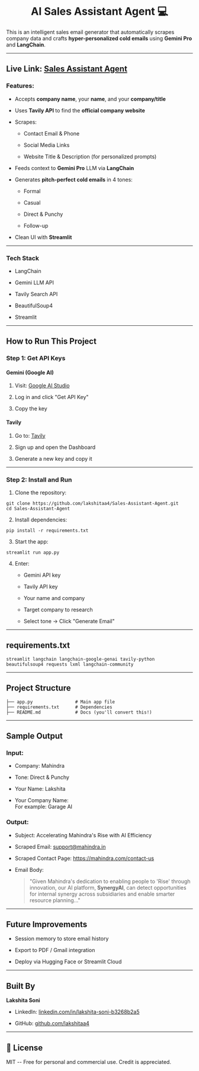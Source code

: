 <h1 align='center'><b>AI Sales Assistant Agent 💻</b></h1>

This is an intelligent sales email generator that automatically scrapes company data and crafts **hyper-personalized cold emails** using **Gemini Pro** and **LangChain**.

* * * * *

## Live Link: [Sales Assistant Agent](https://sales-assistant-agent.streamlit.app/)

### Features:

-   Accepts **company name**, your **name**, and your **company/title**

-   Uses **Tavily API** to find the **official company website**

-   Scrapes:

    -   Contact Email & Phone

    -   Social Media Links

    -   Website Title & Description (for personalized prompts)

-   Feeds context to **Gemini Pro** LLM via **LangChain**

-   Generates **pitch-perfect cold emails** in 4 tones:

    -   Formal

    -   Casual

    -   Direct & Punchy

    -   Follow-up

-   Clean UI with **Streamlit**

* * * * *

### Tech Stack

-   LangChain

-   Gemini LLM API

-   Tavily Search API

-   BeautifulSoup4

-   Streamlit

* * * * *

How to Run This Project
--------------------------

### Step 1: Get API Keys

#### Gemini (Google AI)

1.  Visit: [Google AI Studio](https://aistudio.google.com/)

2.  Log in and click "Get API Key"

3.  Copy the key

#### Tavily

1.  Go to: [Tavily](https://app.tavily.com)

2.  Sign up and open the Dashboard

3.  Generate a new key and copy it

* * * * *

### Step 2: Install and Run

1.  Clone the repository:

`git clone https://github.com/lakshitaa4/Sales-Assistant-Agent.git`<br />
`cd Sales-Assistant-Agent`

2.  Install dependencies:

`pip install -r requirements.txt`

3.  Start the app:

`streamlit run app.py`

4.  Enter:

    -   Gemini API key

    -   Tavily API key

    -   Your name and company

    -   Target company to research

    -   Select tone → Click "Generate Email"

* * * * *

requirements.txt
-------------------

`streamlit
langchain
langchain-google-genai
tavily-python
beautifulsoup4
requests
lxml
langchain-community`

* * * * *

Project Structure
--------------------

`├── app.py                # Main app file` <br />
`├── requirements.txt      # Dependencies` <br />
`├── README.md             # Docs (you'll convert this!)` <br />

* * * * *

Sample Output
----------------

### Input:

-   Company: Mahindra

-   Tone: Direct & Punchy

-   Your Name: Lakshita

-   Your Company Name: <br /> For example: Garage AI

### Output:

-   Subject: Accelerating Mahindra's Rise with AI Efficiency

-   Scraped Email: support@mahindra.in

-   Scraped Contact Page: <https://mahindra.com/contact-us>

-   Email Body:

    > "Given Mahindra's dedication to enabling people to 'Rise' through innovation, our AI platform, **SynergyAI**, can detect opportunities for internal synergy across subsidiaries and enable smarter resource planning..."

* * * * *

Future Improvements
----------------------

-   Session memory to store email history

-   Export to PDF / Gmail integration

-   Deploy via Hugging Face or Streamlit Cloud

* * * * *

Built By
--------------

**Lakshita Soni**

-   LinkedIn: [linkedin.com/in/lakshita-soni-b3268b2a5](https://linkedin.com/in/lakshita-soni-b3268b2a5)

-   GitHub: [github.com/lakshitaa4](https://github.com/lakshitaa4)

* * * * *

📜 License
----------

MIT -- Free for personal and commercial use. Credit is appreciated.

